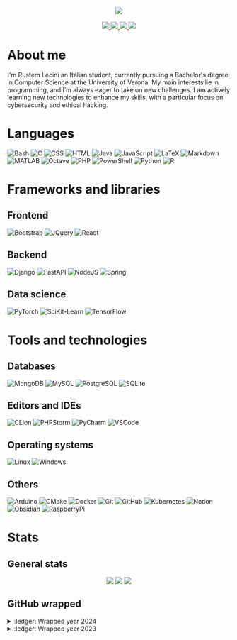<p align="center">
    <a href="https://github.com/RustemL02">
        <img src="https://capsule-render.vercel.app/api?type=waving&color=gradient&height=256&fontSize=64&section=header&text=Hi%20there,%20I'm%20Rustem%20👋">
    </a>
</p>

<p align="center">
    <a href="https://www.linkedin.com/in/RustemL02/">
        <img src="https://custom-icon-badges.demolab.com/badge/LinkedIn-0A66C2?style=for-the-badge&logo=LinkedIn-white&logoColor=fff" />
    </a>
    <a href="http://discordapp.com/users/486334942167433217">
        <img src="https://img.shields.io/badge/Discord-%235865F2.svg?style=for-the-badge&logo=discord&logoColor=white" />
    </a>
    <a href="https://x.com/RustemL02">
        <img src="https://img.shields.io/badge/X-%23000000.svg?style=for-the-badge&logo=X&logoColor=white" />
    </a>
    <a href="https://app.hackthebox.com/profile/794324">
        <img src="https://img.shields.io/badge/Hack The Box-%9FEF00.svg?style=for-the-badge&logo=hackthebox&logoColor=white" />
    </a>
</p>

# About me

I'm Rustem Lecini an Italian student, currently pursuing a Bachelor's degree in Computer Science at the University of Verona. My main interests lie in programming, and I’m always eager to take on new challenges. I am actively learning new technologies to enhance my skills, with a particular focus on cybersecurity and ethical hacking.

# Languages

![Bash](https://skillicons.dev/icons?i=bash)
![C](https://skillicons.dev/icons?i=c)
![CSS](https://skillicons.dev/icons?i=css)
![HTML](https://skillicons.dev/icons?i=html)
![Java](https://skillicons.dev/icons?i=java)
![JavaScript](https://skillicons.dev/icons?i=javascript)
![LaTeX](https://skillicons.dev/icons?i=latex)
![Markdown](https://skillicons.dev/icons?i=markdown)
![MATLAB](https://skillicons.dev/icons?i=matlab)
![Octave](https://skillicons.dev/icons?i=octave)
![PHP](https://skillicons.dev/icons?i=php)
![PowerShell](https://skillicons.dev/icons?i=powershell)
![Python](https://skillicons.dev/icons?i=python)
![R](https://skillicons.dev/icons?i=r)

# Frameworks and libraries

## Frontend

![Bootstrap](https://skillicons.dev/icons?i=bootstrap)
![JQuery](https://skillicons.dev/icons?i=jquery)
![React](https://skillicons.dev/icons?i=react)

## Backend

![Django](https://skillicons.dev/icons?i=django)
![FastAPI](https://skillicons.dev/icons?i=fastapi)
![NodeJS](https://skillicons.dev/icons?i=nodejs)
![Spring](https://skillicons.dev/icons?i=spring)

## Data science

![PyTorch](https://skillicons.dev/icons?i=pytorch)
![SciKit-Learn](https://skillicons.dev/icons?i=sklearn)
![TensorFlow](https://skillicons.dev/icons?i=tensorflow)

# Tools and technologies

## Databases

![MongoDB](https://skillicons.dev/icons?i=mongodb)
![MySQL](https://skillicons.dev/icons?i=mysql)
![PostgreSQL](https://skillicons.dev/icons?i=postgresql)
![SQLite](https://skillicons.dev/icons?i=sqlite)

## Editors and IDEs

![CLion](https://skillicons.dev/icons?i=clion)
![PHPStorm](https://skillicons.dev/icons?i=phpstorm)
![PyCharm](https://skillicons.dev/icons?i=pycharm)
![VSCode](https://skillicons.dev/icons?i=vscode)

## Operating systems

![Linux](https://skillicons.dev/icons?i=linux)
![Windows](https://skillicons.dev/icons?i=windows)

## Others

![Arduino](https://skillicons.dev/icons?i=arduino)
![CMake](https://skillicons.dev/icons?i=cmake)
![Docker](https://skillicons.dev/icons?i=docker)
![Git](https://skillicons.dev/icons?i=git)
![GitHub](https://skillicons.dev/icons?i=github)
![Kubernetes](https://skillicons.dev/icons?i=kubernetes)
![Notion](https://skillicons.dev/icons?i=notion)
![Obsidian](https://skillicons.dev/icons?i=obsidian)
![RaspberryPi](https://skillicons.dev/icons?i=raspberrypi)

# Stats

## General stats

<p align="center">
    <img height=140 src="https://github-rustem-profile-stats.vercel.app/api?username=RustemL02&theme=tokyonight&hide_border=true&show_icons=true&include_all_commits=true&count_private=true" />
    <img height=140 src="https://github-rustem-profile-stats.vercel.app/api/top-langs/?username=RustemL02&theme=tokyonight&hide_border=true&show_icons=true&layout=compact" />
    <img height=140 src="https://github-rustem-profile-streak.vercel.app/api/?user=RustemL02&theme=tokyonight&hide_border=true" />
</p>

## GitHub wrapped

<details close="true">
    <summary>:ledger: Wrapped year 2024</summary>
    <img src="img/wrapped/2024.png" />
</details>
<details close="true">
    <summary>:ledger: Wrapped year 2023</summary>
    <img src="img/wrapped/2023.png" />
</details>
